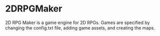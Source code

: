 # 2DRPGMaker
2D RPG Maker is a game engine for 2D RPGs. Games are specified by changing the config.txt file, adding game assets, and creating the maps. 

